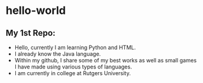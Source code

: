 # hello-world

## My 1st Repo:
 - Hello, currently I am learning Python and HTML.
  - I already know the Java language.
 - Within my github, I share some of my best works as well as small games I have made using various types of languages.
 - I am currently in college at Rutgers University.
